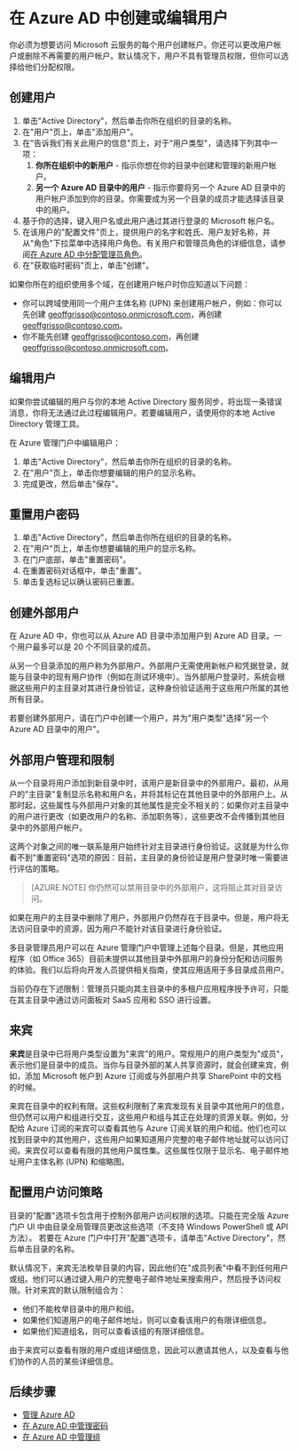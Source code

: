 <properties 
	pageTitle="在 Azure AD 中创建或编辑用户" 
	description="本主题说明如何在 Azure AD 中创建或编辑用户帐户。" 
	services="active-directory" 
	documentationCenter="" 
	authors="Justinha" 
	manager="TerryLan" 
	editor="LisaToft"/>

<tags 
	ms.service="active-directory" 
	ms.workload="infrastructure-services" 
	ms.tgt_pltfrm="na" 
	ms.devlang="na" 
	ms.topic="article" 
	ms.date="05/05/2015"
	wacn.date="05/26/2015" 
	ms.author="Justinha"/>  

# 在 Azure AD 中创建或编辑用户

你必须为想要访问 Microsoft 云服务的每个用户创建帐户。你还可以更改用户帐户或删除不再需要的用户帐户。默认情况下，用户不具有管理员权限，但你可以选择给他们分配权限。

## 创建用户

1. 单击"Active Directory"，然后单击你所在组织的目录的名称。
2. 在"用户"页上，单击"添加用户"。
3. 在"告诉我们有关此用户的信息"页上，对于"用户类型"，请选择下列其中一项： 
	1. **你所在组织中的新用户** - 指示你想在你的目录中创建和管理的新用户帐户。
	2. **另一个 Azure AD 目录中的用户** - 指示你要将另一个 Azure AD 目录中的用户帐户添加到你的目录。你需要成为另一个目录的成员才能选择该目录中的用户。 
4. 基于你的选择，键入用户名或此用户通过其进行登录的 Microsoft 帐户名。
5. 在该用户的"配置文件"页上，提供用户的名字和姓氏、用户友好名称，并从"角色"下拉菜单中选择用户角色。有关用户和管理员角色的详细信息，请参阅[在 Azure AD 中分配管理员角色](active-directory-assign-admin-roles)。
6. 在"获取临时密码"页上，单击"创建"。

如果你所在的组织使用多个域，在创建用户帐户时你应知道以下问题：

- 你可以跨域使用同一个用户主体名称 (UPN) 来创建用户帐户，例如：你可以先创建 geoffgrisso@contoso.onmicrosoft.com，再创建 geoffgrisso@contoso.com。
- 你不能先创建 geoffgrisso@contoso.com，再创建 geoffgrisso@contoso.onmicrosoft.com。

## 编辑用户

如果你尝试编辑的用户与你的本地 Active Directory 服务同步，将出现一条错误消息，你将无法通过此过程编辑用户。若要编辑用户，请使用你的本地 Active Directory 管理工具。
 
在 Azure 管理门户中编辑用户：

1. 单击"Active Directory"，然后单击你所在组织的目录的名称。
2. 在"用户"页上，单击你想要编辑的用户的显示名称。
3. 完成更改，然后单击"保存"。

## 重置用户密码

1. 单击"Active Directory"，然后单击你所在组织的目录的名称。
2. 在"用户"页上，单击你想要编辑的用户的显示名称。
3. 在门户底部，单击"重置密码"。
4. 在重置密码对话框中，单击"重置"。
5. 单击复选标记以确认密码已重置。

## 创建外部用户

在 Azure AD 中，你也可以从 Azure AD 目录中添加用户到 Azure AD 目录。一个用户最多可以是 20 个不同目录的成员。 

从另一个目录添加的用户称为外部用户。外部用户无需使用新帐户和凭据登录，就能与目录中的现有用户协作（例如在测试环境中）。当外部用户登录时，系统会根据这些用户的主目录对其进行身份验证，这种身份验证适用于这些用户所属的其他所有目录。 

若要创建外部用户，请在门户中创建一个用户，并为"用户类型"选择"另一个 Azure AD 目录中的用户"。

## 外部用户管理和限制

从一个目录将用户添加到新目录中时，该用户是新目录中的外部用户。最初，从用户的"主目录"复制显示名称和用户名，并将其标记在其他目录中的外部用户上。从那时起，这些属性与外部用户对象的其他属性是完全不相关的：如果你对主目录中的用户进行更改（如更改用户的名称、添加职务等），这些更改不会传播到其他目录中的外部用户帐户。 

这两个对象之间的唯一联系是用户始终针对主目录进行身份验证。这就是为什么你看不到"重置密码"选项的原因：目前，主目录的身份验证是用户登录时唯一需要进行评估的策略。

> [AZURE.NOTE]
> 你仍然可以禁用目录中的外部用户，这将阻止其对目录访问。

如果在用户的主目录中删除了用户，外部用户仍然存在于目录中。但是，用户将无法访问目录中的资源，因为用户不能针对该目录进行身份验证。

多目录管理员用户可以在 Azure 管理门户中管理上述每个目录。但是，其他应用程序（如 Office 365）目前未提供以其他目录中外部用户的身份分配和访问服务的体验。我们以后将向开发人员提供相关指南，使其应用适用于多目录成员用户。

当前仍存在下述限制：管理员只能向其主目录中的多租户应用程序授予许可，只能在其主目录中通过访问面板对 SaaS 应用和 SSO 进行设置。

## 来宾

**来宾**是目录中已将用户类型设置为"来宾"的用户。常规用户的用户类型为"成员"，表示他们是目录中的成员。当你与目录外部的某人共享资源时，就会创建来宾，例如，添加 Microsoft 帐户到 Azure 订阅或与外部用户共享 SharePoint 中的文档的时候。

来宾在目录中的权利有限。这些权利限制了来宾发现有关目录中其他用户的信息，但仍然可以用户和组进行交互，这些用户和组与其正在处理的资源关联。例如，分配给 Azure 订阅的来宾可以查看其他与 Azure 订阅关联的用户和组。他们也可以找到目录中的其他用户，这些用户如果知道用户完整的电子邮件地址就可以访问订阅。来宾仅可以查看有限的其他用户属性集。这些属性仅限于显示名、电子邮件地址用户主体名称 (UPN) 和缩略图。

## 配置用户访问策略

目录的"配置"选项卡包含用于控制外部用户访问权限的选项。只能在完全版 Azure 门户 UI 中由目录全局管理员更改这些选项（不支持 Windows PowerShell 或 API 方法）。 
若要在 Azure 门户中打开"配置"选项卡，请单击"Active Directory"，然后单击目录的名称。

默认情况下，来宾无法枚举目录的内容，因此他们在"成员列表"中看不到任何用户或组。他们可以通过键入用户的完整电子邮件地址来搜索用户，然后授予访问权限。针对来宾的默认限制组合为：

- 他们不能枚举目录中的用户和组。
- 如果他们知道用户的电子邮件地址，则可以查看该用户的有限详细信息。
- 如果他们知道组名，则可以查看该组的有限详细信息。

由于来宾可以查看有限的用户或组详细信息，因此可以邀请其他人，以及查看与他们协作的人员的某些详细信息。  

## 后续步骤

- [管理 Azure AD](active-directory-administer)
- [在 Azure AD 中管理密码](active-directory-manage-passwords)
- [在 Azure AD 中管理组](active-directory-manage-groups)

<!--Image references-->


<!--HONumber=57-->